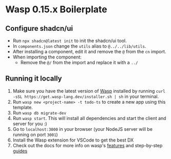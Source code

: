 # Wasp 0.15.x Boilerplate

## Configure shadcn/ui

- Run `npx shadcn@latest init` to init the shadcn/ui tool.
- In `components.json` change the `utils` alias to `@../../lib/utils`.
- After installing a component, edit it and remove the `@` from the `cn` import.
- When importing the component:
  - Remove the `@/` from the import and replace it with a `../`

## Running it locally

1. Make sure you have the latest version of [Wasp](https://wasp-lang.dev) installed by running `curl -sSL https://get.wasp-lang.dev/installer.sh | sh` in your terminal.
2. Run `wasp new <project-name> -t todo-ts` to create a new app using this template.
3. Run `wasp db migrate-dev`
4. Run `wasp start`. This will install all dependencies and start the client and server for you :)
5. Go to `localhost:3000` in your browser (your NodeJS server will be running on port `3001`)
6. Install the Wasp extension for VSCode to get the best DX
7. Check out the docs for more info on wasp's [features](https://wasp-lang.dev/docs/language/features) and step-by-step [guides](https://wasp-lang.dev/docs)
